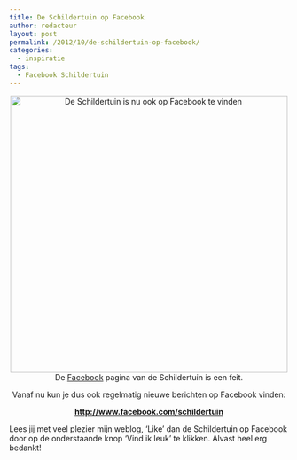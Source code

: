 ```yaml
---
title: De Schildertuin op Facebook
author: redacteur
layout: post
permalink: /2012/10/de-schildertuin-op-facebook/
categories:
  - inspiratie
tags:
  - Facebook Schildertuin
---
```

<p style="text-align: center;">
  <img class="aligncenter size-full wp-image-2903" title="Schildertuin_op_Facebook" src="/wordpress/wp-content/uploads/2012/10/Schildertuin_op_Facebook.jpg" alt="De Schildertuin is nu ook op Facebook te vinden" width="500" height="500" />De <a title="De Schildertuin op Facebook" href="http://www.facebook.com/schildertuin" target="_blank">Facebook</a> pagina van de Schildertuin is een feit.
</p>

<p style="text-align: center;">
  Vanaf nu kun je dus ook regelmatig nieuwe berichten op Facebook vinden:
</p>

<p style="text-align: center;">
  <strong style="text-align: center;"><a title="Bezoek de Schildertuin op Facebook" href="http://www.facebook.com/schildertuin" target="_blank">http://www.facebook.com/schildertuin</a></strong>
</p>

<p style="text-align: left;">
  Lees jij met veel plezier mijn weblog, &#8216;Like&#8217; dan de Schildertuin op Facebook door op de onderstaande knop &#8216;Vind ik leuk&#8217; te klikken. Alvast heel erg bedankt!
</p>
